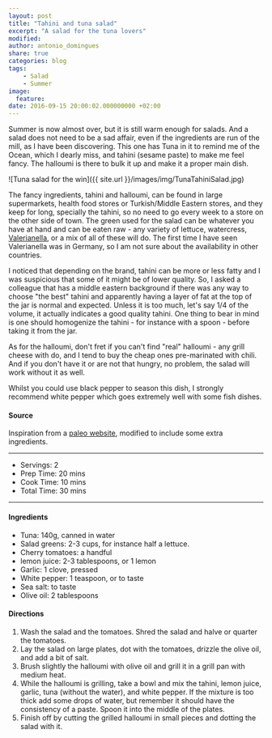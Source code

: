 ```yaml
---
layout: post
title: "Tahini and tuna salad"
excerpt: "A salad for the tuna lovers"
modified:
author: antonio_domingues
share: true
categories: blog
tags:
    - Salad
    - Summer
image:
  feature:
date: 2016-09-15 20:00:02.000000000 +02:00
---
```



Summer is now almost over, but it is still warm enough for salads. And a salad does not need to be a sad affair, even if the ingredients are run of the mill, as I have been discovering. This one has Tuna in it to remind me of the Ocean, which I dearly miss, and tahini (sesame paste) to make me feel fancy. The halloumi is there to bulk it up and make it a proper main dish. 

![Tuna salad for the win]({{ site.url }}/images/img/TunaTahiniSalad.jpg)

The fancy ingredients, tahini and halloumi, can be found in large supermarkets, health food stores or Turkish/Middle Eastern stores, and they keep for long, specially the tahini, so no need to go every week to a store on the other side of town. The green used for the salad can be whatever you have at hand and can be eaten raw - any variety of lettuce, watercress, [Valerianella](https://en.wikipedia.org/wiki/Valerianella), or a mix of all of these will do. The first time I have seen Valerianella was in Germany, so I am not sure about the availability in other countries.

I noticed that depending on the brand, tahini can be more or less fatty and I was suspicious that some of it might be of lower quality. So, I asked a colleague that has a middle eastern background if there was any way to choose "the best" tahini and apparently having a layer of fat at the top of the jar is normal and expected. Unless it is too much, let's say 1/4 of the volume, it actually indicates a good quality tahini. One thing to bear in mind is one should homogenize the tahini - for instance with a spoon - before taking it from the jar.

As for the halloumi, don't fret if you can't find "real" halloumi - any grill cheese with do, and I tend to buy the cheap ones pre-marinated with chili. And if you don't have it or are not that hungry, no problem, the salad will work without it as well.

Whilst you could use black pepper to season this dish, I strongly recommend white pepper which goes extremely well with some fish dishes.  


#### Source

Inspiration from a [paleo website](http://stupideasypaleo.com/2015/01/30/paleo-lemon-tahini-tuna-salad-recipe/), modified to include some extra  ingredients.


---

* Servings: 2
* Prep Time:  20 mins
* Cook Time:  10 mins
* Total Time:  30 mins

---


#### Ingredients

* Tuna: 140g, canned in water
* Salad greens: 2-3 cups, for instance half a lettuce.
* Cherry tomatoes: a handful
* lemon juice: 2-3 tablespoons, or 1 lemon
* Garlic: 1 clove, pressed
* White pepper: 1 teaspoon, or to taste
* Sea salt: to taste
* Olive oil: 2 tablespoons


#### Directions

1. Wash the salad and the tomatoes. Shred the salad and halve or quarter the tomatoes.
2. Lay the salad on large plates, dot with the tomatoes, drizzle the olive oil, and add a bit of salt.
3. Brush slightly the halloumi with olive oil and grill it in a grill pan with medium heat.
4. While the halloumi is grilling, take a bowl and mix the tahini, lemon juice, garlic, tuna (without the water), and white pepper. If the mixture is too thick add some drops of water, but remember it should have the consistency of a paste. Spoon it into the middle of the plates.
5. Finish off by cutting the grilled halloumi in small pieces and dotting the salad with it. 

